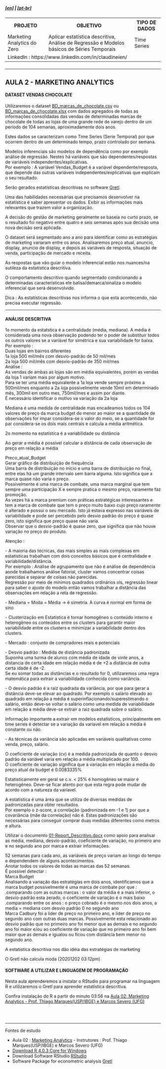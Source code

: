 <h5><a href="blank_">[en]</a> | <a href="blank_">[pt-br]</a>
</h5>
<h5>
<div>
  <table>
    <tr>
      <th>PROJETO</th>
      <th>OBJETIVO</th>
      <th>TIPO DE DADOS</th>
    </tr>
    <tr>
      <td>Marketing Analytics do Zero</td>
      <td>Aplicar estatística descritiva, Análise de Regressão e Modelos básicos de Séries Temporais</td>
      <td>Time Series</td>
    </tr>
    <tr>
        <td colspan="4">LinkedIn : https://www.linkedin.com/in/claudineien/</td>
    </tr>
  </table>
</div>
</h5>
<hr>
<h2>AULA 2 - MARKETING ANALYTICS</h2>
<h4>DATASET VENDAS CHOCOLATE</h4>
<p>Utilizaremos o dataset <a href="https://github.com/claudineien/marketing-analytics-gretl-r/tree/main/2-dataset">BD_marcas_de_chocolate.csv</a> ou <a href="https://github.com/claudineien/marketing-analytics-gretl-r/tree/main/2-dataset">BD_marcas_de_chocolate.xlsx</a> com dados agregados de todas as informações consolidadas das vendas de determinadas marcas de chocolate de todas as lojas de uma grande rede de varejo dentro de um período de 104 semanas, aproximadamente dois anos.</p>

<p>Estes dados se caracterizam como Time Series (Serie Temporal) por que ocorrem dentro de um determinado tempo, prazo controlado por semana.</p>

<p>Modelos inferenciais são modelos de dependência como por exemplo análise de regressão. Nestes há variáveis que são dependentes/respostas de variáveis independentes/explicativas.<br>
Por exemplo : A variável Vendas_Budget é a variável dependente/resposta, que depende das outras variáveis independentes/explicativas que explicam o seu resultado.</p>

<p>Serão gerados estatísticas descritivas no software <a href="http://gretl.sourceforge.net/pt.html">Gretl</a>.</p>

<p>Uma das habilidades necessárias que precisamos desenvolver na estatística é saber apresentar os dados. Exibir as informações mais relevantes que trazem valor a organização.</p>

<p>A decisão do gestão de marketing geralmente se baseia no curto prazo, se o resultado foi negativo entre quatro e seis semanas após sua decisão uma nova decisão será aplicada.</p>

<p>O dataset será segmentado ano a ano para identificar como as estratégias de marketing variaram entre os anos. Analisaremos preço atual, anuncio, display, anuncio de display, e depois as variáveis de resposta, situação de venda, participação de mercado e receita.</p>

<p>As respostas que vão guiar o modelo inferencial estão nos nuances/na sutileza da estatística descritiva.</p>

<p>O comportamento descritivo quando segmentado condicionando a determinadas características ele balisa/demarca/sinaliza o modelo inferencial que será desenvolvido.</p>

<p>Dica : As estatísticas descritivas nos informa o que esta acontecendo, não precisa executar regressão.</p>

<hr>
<h4>ANÁLISE DESCRITIVA</h4>
<p>1o momento da estatstica é a centralidade (média, mediana). A média é considerada uma nova observação podendo ter o poder de substituir todos os outros valores se a variável for simétrica e sua variabilidade for baixa.<br>
Por exemplo :<br>
Duas lojas em bairros diferentes <br>
1a loja 500 mil/mês com desvio-padrão de 50 mil/mes<br>
2a loja 500 mil/mês com desvio-padrão de 350 mil/mes<br>
Análise :<br>
As vendas de ambas as lojas são em média equivalentes, porém as vendas da loja 1 variam mais por algum motivo.<br>
Para se ter uma média equivalente a 1a loja vende sempre próximo a 500mil/mes enquanto a 2a loja possivelmente vende 10mil em determinado mês, 300mil em outro mes, 750mil/mes e assim por diante.<br>
É necessário identificar o motivo va variação da 2a loja<br>
</p>

<p>Mediana é uma medida de centralidade mas encadeamos todos os 104 valores de preço da marca budget do menor ao maior se a quantidade de observações for ímpar considera-se o valor do meio, se a quantidade for par considera-se os dois mais centrais e calcula a média aritmética.</p>

<p>2o momento na estatística é a variabilidade ou distância</p>
<p>Ao gerar a média é possível calcular a distância de cada observação de preço em relação a média</p>

<p>Preco_atual_Budget<br>
Gerar gráfico de distribuição de frequência<br>
Uma barra de distribuição no início e uma barra de distribuição no final, entre elas há um grande intervalo sem barra alguma. Isto significa que a marca quase não varia o preço.<br>
Possivelmente é uma marca de combate, uma marca marginal que tem sempre uma participação X e sempre pratica o mesmo preço, raramente faz promoção.<br>
As vezes há a marca premium com práticas estratégicas interessantes e tem a marca de combate que tem o preço muito baixo cujo preço raramente é alterado e possui o seu mercado. Isto já estava expresso nas variáveis de variabilidade e pode ser percebido pelo desvio padrão do preço é quase zero, isto significa que preço quase não varia.<br>
Observar que o desvio-padrão é quase zero, que significa que não houve variação no preço do produto.</p>

<p>Atenção :<p>
<p>- A maioria das técnicas, das mais simples as mais complexas em estatísticas trabalham com dois conceitos básicos que é  centralidade e variabilidade/distância.<br>
Por exemplo : Análise de agrupamento que não é análise de dependência aonde trabalhamos análise fatorial, cluster vamos concentrar coisas parecidas e separar de coisas não parecidas.<br>
Regressão por meio de mínimos quadrados ordinários ols, regressão linear para saber o ajuste do modelo então vamos trabalhar a distância das observações em relação a reta de regressão.<br></p>

<p>- Mediana = Moda = Média -> é simetria. A curva é normal em forma de sino</p>

<p>- Clusterização em Estatística é tornar homogêneo o conteúdo interno e heterogêneo os conteúdos entre os clusters para garantir maior variabilidade entre os clusters e minimizar a variabilidade dentro dos clusters.</p>

<p>- Mercado : conjunto de compradores reais e potenciais</p>

<p>- Desvio padrão : Medida de distância padronizada<br>
Suponha uma turma de alunos com média de idade de vinte anos, a distancia de certa idade em relação média é de +2 a distância de outra certa idade é de -2.<br>
Se eu somar todas as distâncias e o resultado for 0, utilizaremos uma regra matemática para extrair a variabilidade conhecida como variância.</p>

<p>- O desvio padrão é a raiz quadrada da variância, por que para gerar a distância deve-se elevar ao quadrado. Por exemplo o salário elevado ao quadrado em relação a média é superinflacionando/superestimando o salário, então deve-se voltar o salário como uma medida de variabilidade em relação a média deve-se extrair a raiz quadrada sobre o salário.</p>

<p>Informação importante a extrair em modelos estatísticos, principalmente em time series é detectar se a variação da variavel em relação a média é constante ou não.</p>

<p>- As técnicas da variância são aplicadas em variáveis qualitativas como venda, preço, salário.</p>

<p>O coeficiente de variação (cv) é a medida padronizada de quanto o desvio padrão da variável varia em relação a média multiplicado por 100.<br>
O coeficiente de variação significa que a variação em relação a média do preço atual da budget é 0.0083335%</p>

<p>Estatisticamente em geral se c.v. < 25% é homogêneo se maior é heterogêneo. Deve-se ficar atento por que esta regra pode mudar de acordo com a natureza da varíavel.</p>

<p>A estatistica é uma área que se utiliza de diversas medidas de padronizadas para obter resultados.<br>
Por exemplo o z-score, a correlação (padronizada em -1 e 1) por que a covariância (mãe da correlação) não é. Estas padronizações são necessárias para conseguir comprar duas medidas diferentes como metros e altura.</p>

<p>Utilizar o documento <a href="https://github.com/claudineien/marketing-analytics-gretl-r/tree/main/0-documentation">01-Report_Descritivo.docx</a> como apoio para analisar as média, mediana, desvio-padrão, coeficiente de variação, no primeiro ano e no segundo ano por marca e extrair informações.</p>

<p>52 semanas para cada ano, as variáveis de preço variam ao longo do tempo e dependendem de alguns acontecimentos.<br>
Anotar todos os valores de todas as marcas das 52 semanas.<br>
É possível detectar : <br>
Marca Budget<br>
Analisando a variação das estratégias em dois anos, identificamos que a marca budget possivelmente é uma marca de combate por que :<br>
.comparando com as outras marcas : o valor da média é a mais inferior, o desvio-padrão esta zerado, o coeficiente de variação é o mais baixo
.comparando entre os anos : o preço cobrado é o mesmo nos dois anos, a media = mediana com desvio padrão 0 no segundo ano<br>
Marca Cadbury foi a lider de preço no primeiro ano, e lider de preço no segundo ano com outras duas marcas. Possivelmente esta relacionado ao desvio padrão que no primeiro ano foi menor que as demais e no segundo ano foi maior e/ou ao coeficiente de variação que no primeiro ano foi bem maior que as demais e igualou ou ficou com distância bem menor no segundo ano.<br>
</p>

<p>A estatistica descritiva nos dão idéia das estratégias de marketing</p>

<p>O Gretl não calcula moda (20201202 03:12pm)</p>

<h4>SOFTWARE A UTILIZAR E LINGUAGEM DE PROGRAMAÇÃO</h4>
<p>Nesta aula aprenderemos a instalar o RStudio para programar na linguagem R e utilizaremos o Gretl para aprender estatística descritiva.</p>
<p>Confira instalação do R a partir do minuto 03:56 na <a href="https://youtu.be/m4wZmFkaGQo">Aula 02: Marketing Analytics - Prof. Thiago Marques(USP/IBGE) e Marcos Severo (UFG)</a>
</p>

<br><br>
<hr>
<p>Fontes de estudo
    <ul>
        <li>Aula 02 : <a href="https://youtu.be/m4wZmFkaGQo">Marketing Analytics</a> - Instrutores : Prof. Thiago Marques(USP/IBGE) e Marcos Severo (UFG)</li>
        <li><a href="https://cran.r-project.org/bin/windows/base/">Download R 4.0.3 Core for Windows</a></li>
        <li>Download Software RStudio <a href="https://rstudio.com/products/rstudio/download/">RStudio</a></li>
        <li>Software Package for econometric analysis <a href="http://gretl.sourceforge.net/">Gretl</a></li>
    </ul>
</p>

